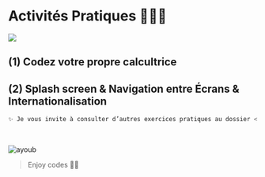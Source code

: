# Activités Pratiques 👨🏻‍💻
![](https://www.tech-connect.info/wp-content/uploads/developpement-applications-Android.jpg)

## (1) Codez votre propre calcultrice

## (2) Splash screen & Navigation entre Écrans & Internationalisation

```sh
✨ Je vous invite à consulter d’autres exercices pratiques au dossier << + >> 
```

<br>

![ayoub](https://user-images.githubusercontent.com/92756846/220727344-dbb21e84-4584-4055-bde5-a3c90a64a618.jpg)

> Enjoy codes 👨‍💻 

